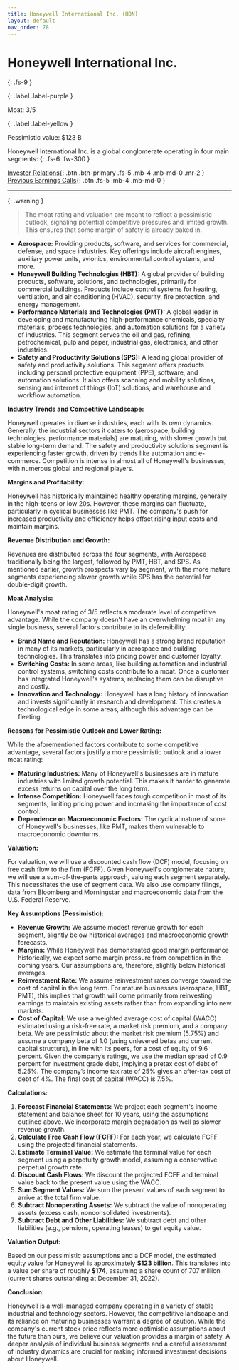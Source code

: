 ```yaml
---
title: Honeywell International Inc. (HON)
layout: default
nav_order: 78
---
```


# Honeywell International Inc.
{: .fs-9 }

{: .label .label-purple }

Moat: 3/5

{: .label .label-yellow }

Pessimistic value: $123 B

Honeywell International Inc. is a global conglomerate operating in four main segments:
{: .fs-6 .fw-300 }

[Investor Relations](https://www.google.com/search?q=HON+investor+relations){: .btn .btn-primary .fs-5 .mb-4 .mb-md-0 .mr-2 }
[Previous Earnings Calls](https://discountingcashflows.com/company/HON/transcripts/){: .btn .fs-5 .mb-4 .mb-md-0 }

---

{: .warning } 
>The moat rating and valuation are meant to reflect a pessimistic outlook, signaling potential competitive pressures and limited growth. This ensures that some margin of safety is already baked in.


* **Aerospace:** Providing products, software, and services for commercial, defense, and space industries. Key offerings include aircraft engines, auxiliary power units, avionics, environmental control systems, and more.
* **Honeywell Building Technologies (HBT):** A global provider of building products, software, solutions, and technologies, primarily for commercial buildings. Products include control systems for heating, ventilation, and air conditioning (HVAC), security, fire protection, and energy management.
* **Performance Materials and Technologies (PMT):** A global leader in developing and manufacturing high-performance chemicals, specialty materials, process technologies, and automation solutions for a variety of industries. This segment serves the oil and gas, refining, petrochemical, pulp and paper, industrial gas, electronics, and other industries.
* **Safety and Productivity Solutions (SPS):**  A leading global provider of safety and productivity solutions. This segment offers products including personal protective equipment (PPE), software, and automation solutions. It also offers scanning and mobility solutions, sensing and internet of things (IoT) solutions, and warehouse and workflow automation.

**Industry Trends and Competitive Landscape:**

Honeywell operates in diverse industries, each with its own dynamics.  Generally, the industrial sectors it caters to (aerospace, building technologies, performance materials) are maturing, with slower growth but stable long-term demand. The safety and productivity solutions segment is experiencing faster growth, driven by trends like automation and e-commerce. Competition is intense in almost all of Honeywell's businesses, with numerous global and regional players.

**Margins and Profitability:**

Honeywell has historically maintained healthy operating margins, generally in the high-teens or low 20s. However, these margins can fluctuate, particularly in cyclical businesses like PMT.  The company's push for increased productivity and efficiency helps offset rising input costs and maintain margins.

**Revenue Distribution and Growth:**

Revenues are distributed across the four segments, with Aerospace traditionally being the largest, followed by PMT, HBT, and SPS.  As mentioned earlier, growth prospects vary by segment, with the more mature segments experiencing slower growth while SPS has the potential for double-digit growth.

**Moat Analysis:**

Honeywell's moat rating of 3/5 reflects a moderate level of competitive advantage.  While the company doesn't have an overwhelming moat in any single business, several factors contribute to its defensibility:

* **Brand Name and Reputation:** Honeywell has a strong brand reputation in many of its markets, particularly in aerospace and building technologies. This translates into pricing power and customer loyalty.
* **Switching Costs:**  In some areas, like building automation and industrial control systems, switching costs contribute to a moat. Once a customer has integrated Honeywell's systems, replacing them can be disruptive and costly.
* **Innovation and Technology:** Honeywell has a long history of innovation and invests significantly in research and development. This creates a technological edge in some areas, although this advantage can be fleeting.

**Reasons for Pessimistic Outlook and Lower Rating:**

While the aforementioned factors contribute to some competitive advantage, several factors justify a more pessimistic outlook and a lower moat rating:

* **Maturing Industries:**  Many of Honeywell's businesses are in mature industries with limited growth potential. This makes it harder to generate excess returns on capital over the long term.
* **Intense Competition:**  Honeywell faces tough competition in most of its segments, limiting pricing power and increasing the importance of cost control.
* **Dependence on Macroeconomic Factors:** The cyclical nature of some of Honeywell's businesses, like PMT, makes them vulnerable to macroeconomic downturns.


**Valuation:**

For valuation, we will use a discounted cash flow (DCF) model, focusing on free cash flow to the firm (FCFF).  Given Honeywell's conglomerate nature, we will use a sum-of-the-parts approach, valuing each segment separately.  This necessitates the use of segment data.  We also use company filings, data from Bloomberg and Morningstar and macroeconomic data from the U.S. Federal Reserve.

**Key Assumptions (Pessimistic):**

* **Revenue Growth:**  We assume modest revenue growth for each segment, slightly below historical averages and macroeconomic growth forecasts.
* **Margins:** While Honeywell has demonstrated good margin performance historically, we expect some margin pressure from competition in the coming years. Our assumptions are, therefore, slightly below historical averages.
* **Reinvestment Rate:** We assume reinvestment rates converge toward the cost of capital in the long term. For mature businesses (aerospace, HBT, PMT), this implies that growth will come primarily from reinvesting earnings to maintain existing assets rather than from expanding into new markets.
* **Cost of Capital:** We use a weighted average cost of capital (WACC) estimated using a risk-free rate, a market risk premium, and a company beta. We are pessimistic about the market risk premium (5.75%) and assume a company beta of 1.0 (using unlevered betas and current capital structure), in line with its peers, for a cost of equity of 9.6 percent. Given the company’s ratings, we use the median spread of 0.9 percent for investment grade debt, implying a pretax cost of debt of 5.25%. The company’s income tax rate of 25% gives an after-tax cost of debt of 4%. The final cost of capital (WACC) is 7.5%.


**Calculations:**

1. **Forecast Financial Statements:** We project each segment's income statement and balance sheet for 10 years, using the assumptions outlined above. We incorporate margin degradation as well as slower revenue growth.
2. **Calculate Free Cash Flow (FCFF):** For each year, we calculate FCFF using the projected financial statements.
3. **Estimate Terminal Value:** We estimate the terminal value for each segment using a perpetuity growth model, assuming a conservative perpetual growth rate.
4. **Discount Cash Flows:** We discount the projected FCFF and terminal value back to the present value using the WACC. 
5. **Sum Segment Values:** We sum the present values of each segment to arrive at the total firm value.
6. **Subtract Nonoperating Assets:** We subtract the value of nonoperating assets (excess cash, nonconsolidated investments).
7. **Subtract Debt and Other Liabilities:** We subtract debt and other liabilities (e.g., pensions, operating leases) to get equity value. 

**Valuation Output:**

Based on our pessimistic assumptions and a DCF model, the estimated equity value for Honeywell is approximately **\$123 billion**.  This translates into a value per share of roughly **\$174**, assuming a share count of 707 million (current shares outstanding at December 31, 2022).

**Conclusion:**

Honeywell is a well-managed company operating in a variety of stable industrial and technology sectors. However, the competitive landscape and its reliance on maturing businesses warrant a degree of caution.  While the company's current stock price reflects more optimistic assumptions about the future than ours, we believe our valuation provides a margin of safety.  A deeper analysis of individual business segments and a careful assessment of industry dynamics are crucial for making informed investment decisions about Honeywell.
